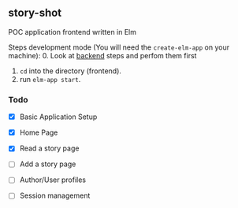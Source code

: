 story-shot
-

POC application frontend written in Elm

Steps development mode (You will need the `create-elm-app` on your machine):
0. Look at [backend](https://github.com/sherubthakur/story-shot-backend) steps and perfom them first
1. `cd` into the directory (frontend).
2. run `elm-app start`.


### Todo
- [x] Basic Application Setup
- [x] Home Page
- [x] Read a story page
- [ ] Add a story page
- [ ] Author/User profiles
- [ ] Session management

